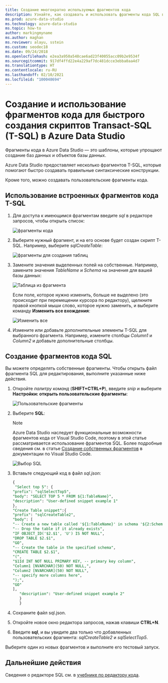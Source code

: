 ```yaml
---
title: Создание многократно используемых фрагментов кода
description: Узнайте, как создавать и использовать фрагменты кода SQL в Azure Data Studio, чтобы упростить создание баз данных и объектов баз данных.
ms.prod: azure-data-studio
ms.technology: azure-data-studio
ms.topic: how-to
author: markingmyname
ms.author: maghan
ms.reviewer: alayu, sstein
ms.custom: seodec18
ms.date: 09/24/2018
ms.openlocfilehash: e2ea3a950a548cae6ad23f40055acc09b2e9534f
ms.sourcegitcommit: 917df4ffd22e4a229af7dc481dcce3ebba0aa4d7
ms.translationtype: HT
ms.contentlocale: ru-RU
ms.lasthandoff: 02/10/2021
ms.locfileid: "100048694"
---
```

# <a name="create-and-use-code-snippets-to-quickly-create-transact-sql-t-sql-scripts-in-azure-data-studio"></a>Создание и использование фрагментов кода для быстрого создания скриптов Transact-SQL (T-SQL) в Azure Data Studio

Фрагменты кода в Azure Data Studio — это шаблоны, которые упрощают создание баз данных и объектов базы данных. 

Azure Data Studio предоставляет несколько фрагментов T-SQL, которые помогают быстро создавать правильные синтаксические конструкции. 

Кроме того, можно создавать пользовательские фрагменты кода.

## <a name="using-built-in-t-sql-code-snippets"></a>Использование встроенных фрагментов кода T-SQL

1. Для доступа к имеющимся фрагментам введите *sql* в редакторе запросов, чтобы открыть список:

   ![фрагменты кода](media/code-snippets/sql-snippets.png)

2. Выберите нужный фрагмент, и на его основе будет создан скрипт T-SQL. Например, выберите *sqlCreateTable*:

   ![фрагменты для создания таблиц](media/code-snippets/create-table.png)

3. Замените значения выделенных полей на собственные. Например, замените значения *TableName* и *Schema* на значения для вашей базы данных:

   ![Таблица из фрагмента](media/code-snippets/table-from-snippet.png)

   Если поле, которое нужно изменить, больше не выделено (это происходит при перемещении курсора по редактору), щелкните правой кнопкой мыши слово, которое нужно заменить, и выберите команду **Изменить все вхождения**:

   ![Изменить все](media/code-snippets/change-all.png)

4. Измените или добавьте дополнительные элементы T-SQL для выбранного фрагмента. Например, измените столбцы *Column1* и *Column2* и добавьте дополнительные столбцы.

## <a name="creating-sql-code-snippets"></a>Создание фрагментов кода SQL

Вы можете определять собственные фрагменты. Чтобы открыть файл фрагмента SQL для редактирования, выполните указанные ниже действия.

1. Откройте *палитру команд* (**SHIFT+CTRL+P**), введите *snip* и выберите **Настройки: открыть пользовательские фрагменты**:

   ![Пользовательские фрагменты](media/code-snippets/user-snippets.png)

2. Выберите **SQL**:

   > [!NOTE]
   > Azure Data Studio наследует функциональные возможности фрагментов кода от Visual Studio Code, поэтому в этой статье рассматривается использование фрагментов SQL. Более подробные сведения см. в статье [Создание собственных фрагментов](https://code.visualstudio.com/docs/editor/userdefinedsnippets) в документации по Visual Studio Code. 

   ![Выбор SQL](media/code-snippets/select-sql.png)

3. Вставьте следующий код в файл *sql.json*:

    ```sql
    {
     "Select top 5": {
    "prefix": "sqlSelectTop5",
    "body": "SELECT TOP 5 * FROM ${1:TableName}",
    "description": "User-defined snippet example 1"
    },
    "Create Table snippet":{
    "prefix": "sqlCreateTable2",
    "body": [
    "-- Create a new table called '${1:TableName}' in schema '${2:SchemaName}'",
    "-- Drop the table if it already exists",
    "IF OBJECT_ID('$2.$1', 'U') IS NOT NULL",
    "DROP TABLE $2.$1",
    "GO",
    "-- Create the table in the specified schema",
    "CREATE TABLE $2.$1",
    "(",
    "$1Id INT NOT NULL PRIMARY KEY, -- primary key column",
    "Column1 [NVARCHAR](50) NOT NULL,",
    "Column2 [NVARCHAR](50) NOT NULL",
    "-- specify more columns here",
    ");",
    "GO"
    ],
       "description": "User-defined snippet example 2"
       }
       }
    ```

4. Сохраните файл sql.json.

5. Откройте новое окно редактора запросов, нажав клавиши **CTRL+N**.

6. Введите **sql**, и вы увидите два только что добавленных пользовательских фрагмента: *sqlCreateTable2* и *sqlSelectTop5*.

Выберите один из новых фрагментов и выполните его тестовый запуск.

## <a name="next-steps"></a>Дальнейшие действия

Сведения о редакторе SQL см. в [учебнике по редактору кода](tutorial-sql-editor.md).
